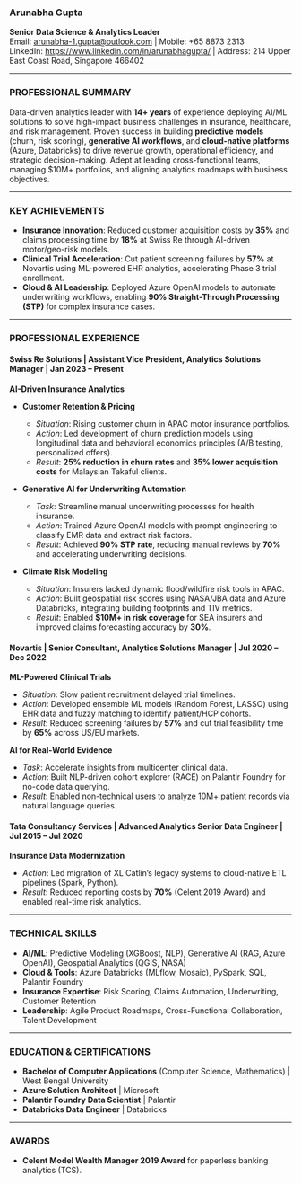 ### **Arunabha Gupta**  
**Senior Data Science & Analytics Leader**  
Email: arunabha-1.gupta@outlook.com | Mobile: +65 8873 2313  
LinkedIn: https://www.linkedin.com/in/arunabhagupta/ | Address: 214 Upper East Coast Road, Singapore 466402  

---

### **PROFESSIONAL SUMMARY**  
Data-driven analytics leader with **14+ years** of experience deploying AI/ML solutions to solve high-impact business challenges in insurance, healthcare, and risk management. Proven success in building **predictive models** (churn, risk scoring), **generative AI workflows**, and **cloud-native platforms** (Azure, Databricks) to drive revenue growth, operational efficiency, and strategic decision-making. Adept at leading cross-functional teams, managing $10M+ portfolios, and aligning analytics roadmaps with business objectives.  

---

### **KEY ACHIEVEMENTS**  
- **Insurance Innovation**: Reduced customer acquisition costs by **35%** and claims processing time by **18%** at Swiss Re through AI-driven motor/geo-risk models.  
- **Clinical Trial Acceleration**: Cut patient screening failures by **57%** at Novartis using ML-powered EHR analytics, accelerating Phase 3 trial enrollment.  
- **Cloud & AI Leadership**: Deployed Azure OpenAI models to automate underwriting workflows, enabling **90% Straight-Through Processing (STP)** for complex insurance cases.  

---

### **PROFESSIONAL EXPERIENCE**  
#### **Swiss Re Solutions** | **Assistant Vice President, Analytics Solutions Manager** | Jan 2023 – Present  
**AI-Driven Insurance Analytics**  
- **Customer Retention & Pricing**  
  - *Situation*: Rising customer churn in APAC motor insurance portfolios.  
  - *Action*: Led development of churn prediction models using longitudinal data and behavioral economics principles (A/B testing, personalized offers).  
  - *Result*: **25% reduction in churn rates** and **35% lower acquisition costs** for Malaysian Takaful clients.  

- **Generative AI for Underwriting Automation**  
  - *Task*: Streamline manual underwriting processes for health insurance.  
  - *Action*: Trained Azure OpenAI models with prompt engineering to classify EMR data and extract risk factors.  
  - *Result*: Achieved **90% STP rate**, reducing manual reviews by **70%** and accelerating underwriting decisions.  

- **Climate Risk Modeling**  
  - *Situation*: Insurers lacked dynamic flood/wildfire risk tools in APAC.  
  - *Action*: Built geospatial risk scores using NASA/JBA data and Azure Databricks, integrating building footprints and TIV metrics.  
  - *Result*: Enabled **$10M+ in risk coverage** for SEA insurers and improved claims forecasting accuracy by **30%**.  

#### **Novartis** | **Senior Consultant, Analytics Solutions Manager** | Jul 2020 – Dec 2022  
**ML-Powered Clinical Trials**  
- *Situation*: Slow patient recruitment delayed trial timelines.  
- *Action*: Developed ensemble ML models (Random Forest, LASSO) using EHR data and fuzzy matching to identify patient/HCP cohorts.  
- *Result*: Reduced screening failures by **57%** and cut trial feasibility time by **65%** across US/EU markets.  

**AI for Real-World Evidence**  
- *Task*: Accelerate insights from multicenter clinical data.  
- *Action*: Built NLP-driven cohort explorer (RACE) on Palantir Foundry for no-code data querying.  
- *Result*: Enabled non-technical users to analyze 10M+ patient records via natural language queries.  

#### **Tata Consultancy Services** | **Advanced Analytics Senior Data Engineer** | Jul 2015 – Jul 2020  
**Insurance Data Modernization**  
- *Action*: Led migration of XL Catlin’s legacy systems to cloud-native ETL pipelines (Spark, Python).  
- *Result*: Reduced reporting costs by **70%** (Celent 2019 Award) and enabled real-time risk analytics.  

---

### **TECHNICAL SKILLS**  
- **AI/ML**: Predictive Modeling (XGBoost, NLP), Generative AI (RAG, Azure OpenAI), Geospatial Analytics (QGIS, NASA)  
- **Cloud & Tools**: Azure Databricks (MLflow, Mosaic), PySpark, SQL, Palantir Foundry  
- **Insurance Expertise**: Risk Scoring, Claims Automation, Underwriting, Customer Retention  
- **Leadership**: Agile Product Roadmaps, Cross-Functional Collaboration, Talent Development  

---

### **EDUCATION & CERTIFICATIONS**  
- **Bachelor of Computer Applications** (Computer Science, Mathematics) | West Bengal University  
- **Azure Solution Architect** | Microsoft  
- **Palantir Foundry Data Scientist** | Palantir  
- **Databricks Data Engineer** | Databricks  

---

### **AWARDS**  
- **Celent Model Wealth Manager 2019 Award** for paperless banking analytics (TCS). 

